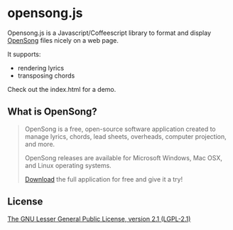 # opensong.js

Opensong.js is a Javascript/Coffeescript library to format and display [OpenSong](http://opensong.org) files nicely on a web page.

It supports:

- rendering lyrics
- transposing chords

Check out the index.html for a demo.

## What is OpenSong?

> OpenSong is a free, open-source software application created to manage lyrics, chords, lead sheets, overheads, computer projection, and more.   
>   
> OpenSong releases are available for Microsoft Windows, Mac OSX, and Linux operating systems.   
>   
> [Download](http://opensong.org/d/downloads) the full application for free and give it a try!


## License

[The GNU Lesser General Public License, version 2.1 (LGPL-2.1)](http://www.opensource.org/licenses/lgpl-2.1.php)